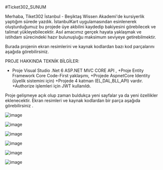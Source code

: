 #Ticket302_SUNUM 

Merhaba, Tiket302 İstanbul - Beşiktaş Wissen Akademi'de kursiyerlik yaptığım sürede yazdık. İstanbulKart uygulamasından esinlenerek oluşturduğumuz bu projede üye akbilini kaydedip bakiyesini görebilecek ve talimat yükleyebilecektir. Asıl amacımız gerçek hayata yaklaşmak ve istihdam sürecindeki hazır bulunuşluğu maksimum seviyeye getirebilmektir.

Burada projenin ekran resimlerini ve kaynak kodlardan bazı kod parçalarını aşağıda görebilirsiniz.

PROJE HAKKINDA TEKNİK BİLGİLER: 
+ Proje Visual Studio .Net 6 ASP.NET MVC CORE API ,
+Proje Entity Framework Core Code-First yaklaşımı,
+Projede AspnetCore Identity (üyelik sistemini için)
+Projede 4 katman (EL,DAL,BLL,API) vardır.
+Authorize işlemleri için JWT kullanıldı. 

Proje gelişmeye açık olup zaman buldukça yeni sayfalar ya da yeni özellikler eklenecektir. Ekran resimleri ve kaynak kodlardan bir parça aşağıda görebilirsiniz .

![image](https://user-images.githubusercontent.com/117596243/221826343-e904c87d-c953-4fd3-84eb-7651f6c7a1c5.png)

![image](https://user-images.githubusercontent.com/117596243/221826184-6f35b99d-557e-4e4b-a87d-7bda827f584e.png)

![image](https://user-images.githubusercontent.com/117596243/221826733-e336e9b8-752e-4bec-94db-7753932eb601.png)

![image](https://user-images.githubusercontent.com/117596243/221827324-47cc80b5-e341-4cc1-8a2d-f17d0fd17d82.png)

![image](https://user-images.githubusercontent.com/117596243/221827600-43ee9072-3afa-41aa-8b1e-0db79f722508.png)

![image](https://user-images.githubusercontent.com/117596243/221828047-e57034d6-f11c-4fc7-9a8b-b9935a08311a.png)
